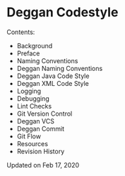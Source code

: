 # Deggan Codestyle

Contents:
- Background
- Preface
- Naming Conventions
- Deggan Naming Conventions
- Deggan Java Code Style
- Deggan XML Code Style
- Logging
- Debugging
- Lint Checks
- Git Version Control
- Deggan VCS
- Deggan Commit
- Git Flow
- Resources
- Revision History

Updated on Feb 17, 2020
